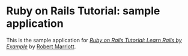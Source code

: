 # Ruby on Rails Tutorial: sample application

This is the sample application for
[*Ruby on Rails Tutorial: Learn Rails by Example*](http://railstutorial.org/)
by [Robert Marriott](http://www.qbscanada.com/).
